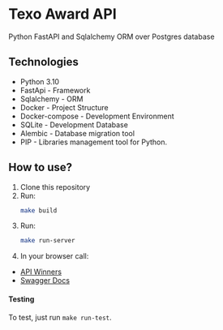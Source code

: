 # Texo Award API

Python FastAPI and Sqlalchemy ORM over Postgres database


## Technologies
- Python 3.10
- FastApi - Framework
- Sqlalchemy - ORM
- Docker - Project Structure
- Docker-compose - Development Environment
- SQLite - Development Database
- Alembic - Database migration tool
- PIP - Libraries management tool for Python.


## How to use?

1. Clone this repository
2. Run:
   ``` bash
   make build
   ```
3. Run:
   ``` bash
   make run-server
   ```
4. In your browser call:
  - [API Winners](http://localhost:8000/api/awards/winners/)
  - [Swagger Docs](http://localhost:8000/docs)

#### Testing

To test, just run `make run-test`.
